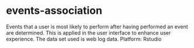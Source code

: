 # events-association
Events that a user is most likely to perform after having performed an event are determined. This is applied in the user interface to enhance user experience. The data set used is web log data.
Platform: Rstudio
